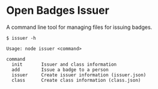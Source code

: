 # Open Badges Issuer

A command line tool for managing files for issuing badges.

```
$ issuer -h

Usage: node issuer <command>

command
  init       Issuer and class information
  add        Issue a badge to a person
  issuer     Create issuer information (issuer.json)
  class      Create class information (class.json)
```